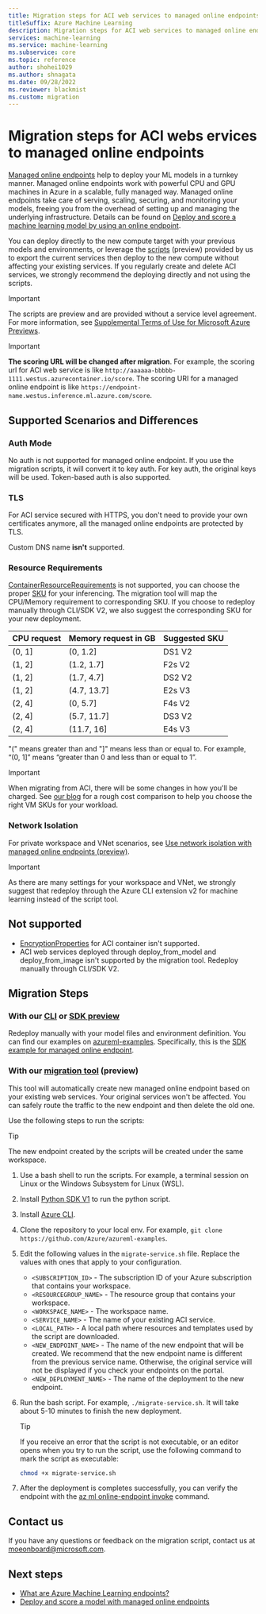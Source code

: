 ```yaml
---
title: Migration steps for ACI web services to managed online endpoints
titleSuffix: Azure Machine Learning
description: Migration steps for ACI web services to managed online endpoints in Azure Machine Learning
services: machine-learning
ms.service: machine-learning
ms.subservice: core
ms.topic: reference
author: shohei1029
ms.author: shnagata
ms.date: 09/28/2022
ms.reviewer: blackmist
ms.custom: migration
---
```


# Migration steps for ACI webs ervices to managed online endpoints

[Managed online endpoints](concept-endpoints.md#what-are-online-endpoints) help to deploy your ML models in a turnkey manner. Managed online endpoints work with powerful CPU and GPU machines in Azure in a scalable, fully managed way. Managed online endpoints take care of serving, scaling, securing, and monitoring your models, freeing you from the overhead of setting up and managing the underlying infrastructure. Details can be found on [Deploy and score a machine learning model by using an online endpoint](how-to-deploy-managed-online-endpoints.md).

You can deploy directly to the new compute target with your previous models and environments, or leverage the [scripts](https://aka.ms/moeonboard) (preview) provided by us to export the current services then deploy to the new compute without affecting your existing services. If you regularly create and delete ACI services, we strongly recommend the deploying directly and not using the scripts. 

> [!IMPORTANT]
> The scripts are preview and are provided without a service level agreement. For more information, see [Supplemental Terms of Use for Microsoft Azure Previews](https://azure.microsoft.com/support/legal/preview-supplemental-terms/).

> [!IMPORTANT]
> **The scoring URL will be changed after migration**. For example, the scoring url for ACI web service is like `http://aaaaaa-bbbbb-1111.westus.azurecontainer.io/score`. The scoring URI for a managed online endpoint is like `https://endpoint-name.westus.inference.ml.azure.com/score`.

## Supported Scenarios and Differences

### Auth Mode
No auth is not supported for managed online endpoint. If you use the migration scripts, it will convert it to key auth.
For key auth, the original keys will be used. Token-based auth is also supported.

### TLS
For ACI service secured with HTTPS, you don't need to provide your own certificates anymore, all the managed online endpoints are protected by TLS.

Custom DNS name **isn't** supported.

### Resource Requirements
[ContainerResourceRequirements](/python/api/azureml-core/azureml.core.webservice.aci.containerresourcerequirements) is not supported, you can choose the proper [SKU](reference-managed-online-endpoints-vm-sku-list.md) for your inferencing.
The migration tool will map the CPU/Memory requirement to corresponding SKU. If you choose to redeploy manually through CLI/SDK V2, we also suggest the corresponding SKU for your new deployment.

| CPU request | Memory request in GB | Suggested SKU |
| :----| :---- | :---- |
| (0, 1] | (0, 1.2] | DS1 V2 |
| (1, 2] | (1.2, 1.7] | F2s V2 |
| (1, 2] | (1.7, 4.7] | DS2 V2 |
| (1, 2] | (4.7, 13.7] | E2s V3 |
| (2, 4] | (0, 5.7] | F4s V2 |
| (2, 4] | (5.7, 11.7] | DS3 V2 |
| (2, 4] | (11.7, 16] | E4s V3 |

"(" means greater than and "]" means less than or equal to. For example, “(0, 1]” means “greater than 0 and less than or equal to 1”.

> [!IMPORTANT]
> When migrating from ACI, there will be some changes in how you'll be charged. See [our blog](https://aka.ms/acimoemigration) for a rough cost comparison to help you choose the right VM SKUs for your workload.

### Network Isolation
For private workspace and VNet scenarios, see [Use network isolation with managed online endpoints (preview)](how-to-secure-online-endpoint.md?tabs=model).

> [!IMPORTANT]
> As there are many settings for your workspace and VNet, we strongly suggest that redeploy through the Azure CLI extension v2 for machine learning instead of the script tool.

## Not supported
+ [EncryptionProperties](/python/api/azureml-core/azureml.core.webservice.aci.encryptionproperties) for ACI container isn't supported.
+ ACI web services deployed through deploy_from_model and deploy_from_image isn't supported by the migration tool. Redeploy manually through CLI/SDK V2.

## Migration Steps

### With our [CLI](how-to-deploy-managed-online-endpoints.md) or [SDK preview](how-to-deploy-managed-online-endpoint-sdk-v2.md)
Redeploy manually with your model files and environment definition.
You can find our examples on [azureml-examples](https://github.com/Azure/azureml-examples). Specifically, this is the [SDK example for managed online endpoint](https://github.com/Azure/azureml-examples/tree/main/sdk/endpoints/online/managed).

### With our [migration tool](https://aka.ms/moeonboard) (preview)
This tool will automatically create new managed online endpoint based on your existing web services. Your original services won't be affected. You can safely route the traffic to the new endpoint and then delete the old one.

Use the following steps to run the scripts:

> [!TIP]
> The new endpoint created by the scripts will be created under the same workspace.

1. Use a bash shell to run the scripts. For example, a terminal session on Linux or the Windows Subsystem for Linux (WSL).
2. Install [Python SDK V1](/python/api/overview/azure/ml/install) to run the python script.
3. Install [Azure CLI](/cli/azure/install-azure-cli).
4. Clone the repository to your local env. For example, `git clone https://github.com/Azure/azureml-examples`.
5. Edit the following values in the `migrate-service.sh` file. Replace the values with ones that apply to your configuration.

    * `<SUBSCRIPTION_ID>` - The subscription ID of your Azure subscription that contains your workspace.
    * `<RESOURCEGROUP_NAME>` - The resource group that contains your workspace.
    * `<WORKSPACE_NAME>` - The workspace name.
    * `<SERVICE_NAME>` - The name of your existing ACI service.
    * `<LOCAL_PATH>` - A local path where resources and templates used by the script are downloaded.
    * `<NEW_ENDPOINT_NAME>` - The name of the new endpoint that will be created. We recommend that the new endpoint name is different from the previous service name. Otherwise, the original service will not be displayed if you check your endpoints on the portal.
    * `<NEW_DEPLOYMENT_NAME>` - The name of the deployment to the new endpoint.
6. Run the bash script. For example, `./migrate-service.sh`. It will take about 5-10 minutes to finish the new deployment.

    > [!TIP]
    > If you receive an error that the script is not executable, or an editor opens when you try to run the script, use the following command to mark the script as executable:
    > ```bash
    > chmod +x migrate-service.sh
    > ```
7. After the deployment is completes successfully, you can verify the endpoint with the [az ml online-endpoint invoke](/cli/azure/ml/online-endpoint#az-ml-online-endpoint-invoke) command.

## Contact us
If you have any questions or feedback on the migration script, contact us at moeonboard@microsoft.com.

## Next steps

* [What are Azure Machine Learning endpoints?](concept-endpoints.md)
* [Deploy and score a model with managed online endpoints](how-to-deploy-managed-online-endpoint.md)
